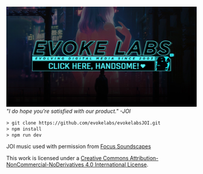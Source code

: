 [![Evoke Labs | JOI Edition](public/meta-cover-image.jpg)](http://www.evokelabs.com)
*"I do hope you're satisfied with our product." -JOI*

```
> git clone https://github.com/evokelabs/evokelabsJOI.git
> npm install
> npm run dev
```

JOI music used with permission from [Focus Soundscapes](https://www.youtube.com/watch?v=c4roIHYYG2E)

This work is licensed under a [Creative Commons Attribution-NonCommercial-NoDerivatives 4.0 International License](http://creativecommons.org/licenses/by-nc-nd/4.0/).
